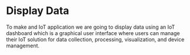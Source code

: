# Display Data
To make and IoT application we are going to display data using an IoT dashboard which is a graphical user interface where users can manage their IoT solution for data collection, processing, visualization, and device management.
